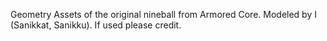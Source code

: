 Geometry Assets of the original nineball from Armored Core. Modeled by I (Sanikkat, Sanikku). If used please credit.
